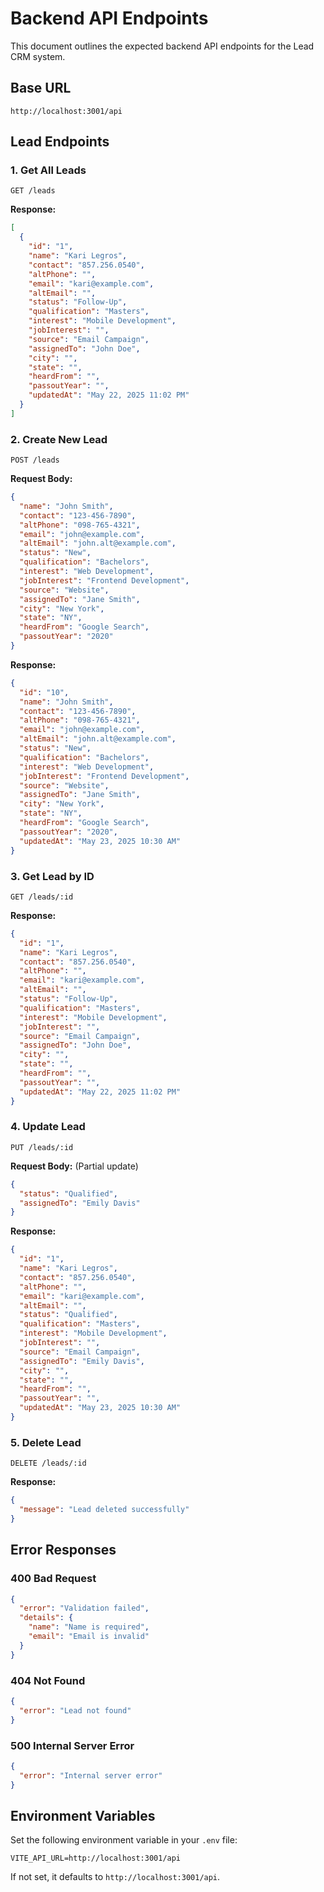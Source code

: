# Backend API Endpoints

This document outlines the expected backend API endpoints for the Lead CRM system.

## Base URL
```
http://localhost:3001/api
```

## Lead Endpoints

### 1. Get All Leads
```
GET /leads
```

**Response:**
```json
[
  {
    "id": "1",
    "name": "Kari Legros",
    "contact": "857.256.0540",
    "altPhone": "",
    "email": "kari@example.com",
    "altEmail": "",
    "status": "Follow-Up",
    "qualification": "Masters",
    "interest": "Mobile Development",
    "jobInterest": "",
    "source": "Email Campaign",
    "assignedTo": "John Doe",
    "city": "",
    "state": "",
    "heardFrom": "",
    "passoutYear": "",
    "updatedAt": "May 22, 2025 11:02 PM"
  }
]
```

### 2. Create New Lead
```
POST /leads
```

**Request Body:**
```json
{
  "name": "John Smith",
  "contact": "123-456-7890",
  "altPhone": "098-765-4321",
  "email": "john@example.com",
  "altEmail": "john.alt@example.com",
  "status": "New",
  "qualification": "Bachelors",
  "interest": "Web Development",
  "jobInterest": "Frontend Development",
  "source": "Website",
  "assignedTo": "Jane Smith",
  "city": "New York",
  "state": "NY",
  "heardFrom": "Google Search",
  "passoutYear": "2020"
}
```

**Response:**
```json
{
  "id": "10",
  "name": "John Smith",
  "contact": "123-456-7890",
  "altPhone": "098-765-4321",
  "email": "john@example.com",
  "altEmail": "john.alt@example.com",
  "status": "New",
  "qualification": "Bachelors",
  "interest": "Web Development",
  "jobInterest": "Frontend Development",
  "source": "Website",
  "assignedTo": "Jane Smith",
  "city": "New York",
  "state": "NY",
  "heardFrom": "Google Search",
  "passoutYear": "2020",
  "updatedAt": "May 23, 2025 10:30 AM"
}
```

### 3. Get Lead by ID
```
GET /leads/:id
```

**Response:**
```json
{
  "id": "1",
  "name": "Kari Legros",
  "contact": "857.256.0540",
  "altPhone": "",
  "email": "kari@example.com",
  "altEmail": "",
  "status": "Follow-Up",
  "qualification": "Masters",
  "interest": "Mobile Development",
  "jobInterest": "",
  "source": "Email Campaign",
  "assignedTo": "John Doe",
  "city": "",
  "state": "",
  "heardFrom": "",
  "passoutYear": "",
  "updatedAt": "May 22, 2025 11:02 PM"
}
```

### 4. Update Lead
```
PUT /leads/:id
```

**Request Body:** (Partial update)
```json
{
  "status": "Qualified",
  "assignedTo": "Emily Davis"
}
```

**Response:**
```json
{
  "id": "1",
  "name": "Kari Legros",
  "contact": "857.256.0540",
  "altPhone": "",
  "email": "kari@example.com",
  "altEmail": "",
  "status": "Qualified",
  "qualification": "Masters",
  "interest": "Mobile Development",
  "jobInterest": "",
  "source": "Email Campaign",
  "assignedTo": "Emily Davis",
  "city": "",
  "state": "",
  "heardFrom": "",
  "passoutYear": "",
  "updatedAt": "May 23, 2025 10:30 AM"
}
```

### 5. Delete Lead
```
DELETE /leads/:id
```

**Response:**
```json
{
  "message": "Lead deleted successfully"
}
```

## Error Responses

### 400 Bad Request
```json
{
  "error": "Validation failed",
  "details": {
    "name": "Name is required",
    "email": "Email is invalid"
  }
}
```

### 404 Not Found
```json
{
  "error": "Lead not found"
}
```

### 500 Internal Server Error
```json
{
  "error": "Internal server error"
}
```

## Environment Variables

Set the following environment variable in your `.env` file:

```
VITE_API_URL=http://localhost:3001/api
```

If not set, it defaults to `http://localhost:3001/api`.
